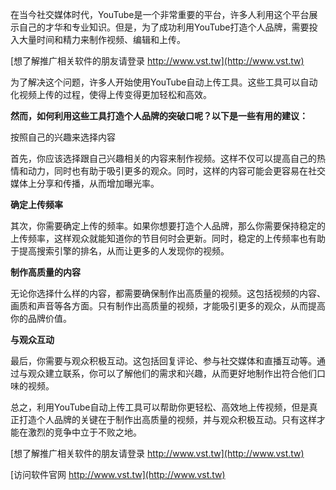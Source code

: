 在当今社交媒体时代，YouTube是一个非常重要的平台，许多人利用这个平台展示自己的才华和专业知识。但是，为了成功利用YouTube打造个人品牌，需要投入大量时间和精力来制作视频、编辑和上传。

[想了解推广相关软件的朋友请登录 http://www.vst.tw](http://www.vst.tw)

为了解决这个问题，许多人开始使用YouTube自动上传工具。这些工具可以自动化视频上传的过程，使得上传变得更加轻松和高效。

**然而，如何利用这些工具打造个人品牌的突破口呢？以下是一些有用的建议：**

按照自己的兴趣来选择内容

首先，你应该选择跟自己兴趣相关的内容来制作视频。这样不仅可以提高自己的热情和动力，同时也有助于吸引更多的观众。同时，这样的内容可能会更容易在社交媒体上分享和传播，从而增加曝光率。

**确定上传频率**

其次，你需要确定上传的频率。如果你想要打造个人品牌，那么你需要保持稳定的上传频率，这样观众就能知道你的节目何时会更新。同时，稳定的上传频率也有助于提高搜索引擎的排名，从而让更多的人发现你的视频。

**制作高质量的内容**

无论你选择什么样的内容，都需要确保制作出高质量的视频。这包括视频的内容、画质和声音等各方面。只有制作出高质量的视频，才能吸引更多的观众，从而提高你的品牌价值。

**与观众互动**

最后，你需要与观众积极互动。这包括回复评论、参与社交媒体和直播互动等。通过与观众建立联系，你可以了解他们的需求和兴趣，从而更好地制作出符合他们口味的视频。

总之，利用YouTube自动上传工具可以帮助你更轻松、高效地上传视频，但是真正打造个人品牌的关键在于制作出高质量的视频，并与观众积极互动。只有这样才能在激烈的竞争中立于不败之地。

[想了解推广相关软件的朋友请登录 http://www.vst.tw](http://www.vst.tw)


[访问软件官网 http://www.vst.tw](http://www.vst.tw)
